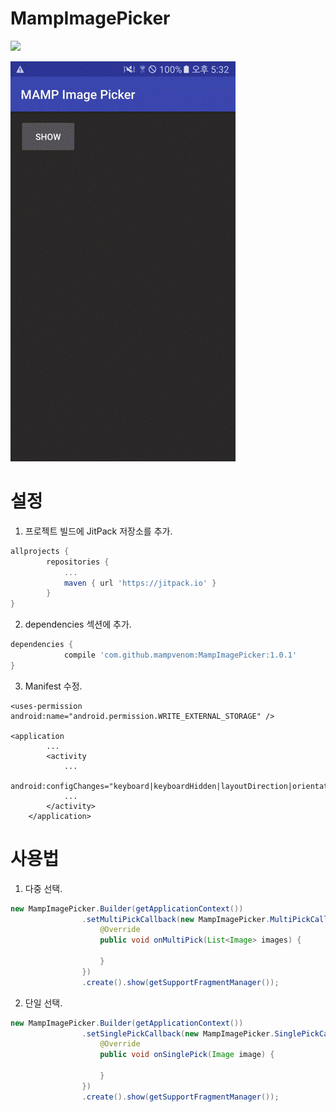 # MampImagePicker

[![](https://jitpack.io/v/mampvenom/MampImagePicker.svg)](https://jitpack.io/#mampvenom/MampImagePicker)

![Screenshot](https://github.com/mampvenom/MampImagePicker/blob/master/screenshot.gif?raw=true)

설정
====================

1. 프로젝트 빌드에 JitPack 저장소를 추가.

```Groovy
allprojects {
		repositories {
			...
			maven { url 'https://jitpack.io' }
		}
}
```

2. dependencies 섹션에 추가.

```Groovy
dependencies {
	        compile 'com.github.mampvenom:MampImagePicker:1.0.1'
}
```

3. Manifest 수정.
```
<uses-permission android:name="android.permission.WRITE_EXTERNAL_STORAGE" />

<application
        ...
        <activity
            ...
            android:configChanges="keyboard|keyboardHidden|layoutDirection|orientation|screenLayout|screenSize">
            ...
        </activity>
    </application>

```


사용법
====================

1. 다중 선택.
```Java
new MampImagePicker.Builder(getApplicationContext())
                .setMultiPickCallback(new MampImagePicker.MultiPickCallback() {
                    @Override
                    public void onMultiPick(List<Image> images) {
                        
                    }
                })
                .create().show(getSupportFragmentManager());
```

2. 단일 선택.
```Java
new MampImagePicker.Builder(getApplicationContext())
                .setSinglePickCallback(new MampImagePicker.SinglePickCallback() {
                    @Override
                    public void onSinglePick(Image image) {
                        
                    }
                })
                .create().show(getSupportFragmentManager());
```
